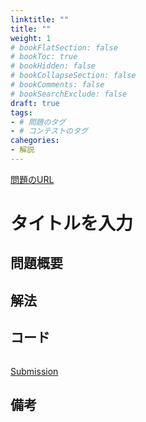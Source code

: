 ```yaml
---
linktitle: ""
title: ""
weight: 1
# bookFlatSection: false
# bookToc: true
# bookHidden: false
# bookCollapseSection: false
# bookComments: false
# bookSearchExclude: false
draft: true
tags:
- # 問題のタグ
- # コンテストのタグ
cahegories:
- 解説
---
```


[問題のURL]()

# タイトルを入力

## 問題概要

## 解法

## コード

```cpp

```
[Submission]()
## 備考